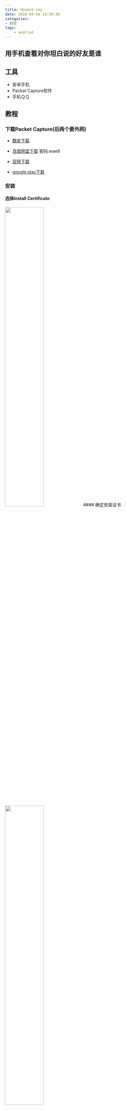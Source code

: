 ```yaml
---
title: Honest-say
date: 2018-04-04 14:59:39
categories:
- 教程
tags:
    - andriod
---
```



## 用手机查看对你坦白说的好友是谁

## 工具

- 安卓手机
- Packat Capture软件
- 手机ＱＱ

## 教程

<!-- more -->

### 下载Packet Capture(后两个要外网)

- [酷安下载](https://www.coolapk.com/apk/app.greyshirts.sslcapture)

- [百度网盘下载](https://pan.baidu.com/s/17qKgl6ESpkrUiZlWmjUS0Q) 密码:wae6

- [官网下载](https://apkpure.com/packet-capture/app.greyshirts.sslcapture)

- [google play下载](https://play.google.com/store/apps/details?id=app.greyshirts.sslcapture&hl=zh_CN)

    
### 安装
#### 选择Install Certificate
<img src="/images/Honest-say/0.png" width="50%" height="50%">
#### 确定安装证书
<img src="/images/Honest-say/1.png" width="50%" height="50%">

### 手机抓包
#### 点击上面带数字一的绿色三角形，开始对某一个应用抓包
<img src="/images/Honest-say/2.png" width="50%" height="50%">
#### 选择QQ
<img src="/images/Honest-say/3.jpeg" width="50%" height="50%">
#### Packet Capture像VPN一样对你所有的流量进行监控，这样才能抓包，确定就好。
<img src="/images/Honest-say/4.jpeg" width="50%" height="50%">
#### 会弹出好多个证书不一致，这是由于Packet Capture正在监控流量造成的，点击继续访问。
<img src="/images/Honest-say/5.jpeg" width="50%" height="50%">
#### 进入到这个页面，这时你想要的信息就已经被Packet Capture获取到了
<img src="/images/Honest-say/6.jpeg" width="50%" height="50%">
#### 返回Packet Capture，点击上方红色的正方形停止抓包。点击第一条对qq的抓包结果，会出现很多信息，我们需要的，给你发坦白说的人的信息就在这里面，需要点进去慢慢找
<img src="/images/Honest-say/7.png" width="50%" height="50%">
#### 经过试验包含坦白说的信息是SSL加密的，而且大小为20KB左右，很好找
<img src="/images/Honest-say/8.jpeg" width="50%" height="50%">
#### 点进去拉到最后，会看到json格式的数据，找到`fromEncodeUin`对应的值，这就是我们要的信息了，复制下来。
<img src="/images/Honest-say/9.jpeg" width="50%" height="50%">

### 解密

我们抓到的是类似这个的信息，相应的fromEncodeUin已经经过加密，可以利用github上的解密方法进行解密。

```
moumoumou: {
  "code": 0,
  "data": {
    "list": [
      {
        "fromNick": "Nickname",
        "fromEncodeUin": "###S1*fwdNKE59owsdf7z",
        "fromFaceUrl": "woman.png",
        "fromGender": 1,
        "toUin": 12345678,
        "toNick": "",
        "topicId": 19,
        "topicName": "你真帅",
        "timestamp": 1522641990
      },
      {
        "fromNick": "Nickname",
        "fromEncodeUin": "*S1*o7csdfg5owCgf9z",
        "fromFaceUrl": "woman.png",
        "fromGender": 1,
        "toUin": 12345678,
        "toNick": "",
        "topicId": 71,
        "topicName": "我要给你生猴子",
        "timestamp": 1522641977
      }
    ],
    "cookie": "CiAQzasdf1QU\u03d",
    "finish": 1
  }
}
```
例如我们得到的加密字符串是`*S1*fwdNKE59owsdf7z`和`*S1*o7csdfg5owCgf9z`，打开[解密网站](https://tai7sy.github.io/honest-say/index.html),将这两个信息复制进去，就可以得到解密后的QQ号了。


<img src="/images/Honest-say/10.jpeg" width="50%" height="50%">

参考:

[@Tai7sy](https://github.com/Tai7sy/honest-say)




